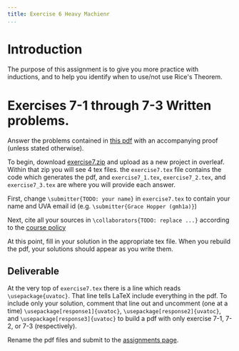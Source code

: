```yaml
---
title: Exercise 6 Heavy Machienr
...
```



# Introduction

The purpose of this assignment is to give you more practice with inductions, and to help you identify when to use/not use Rice's Theorem.



# Exercises 7-1 through 7-3 Written problems.

Answer the problems contained in [this pdf](/files/exercises/exercise7.pdf) with an accompanying proof (unless stated otherwise).

To begin, download [exercise7.zip](/files/exercises/exercise7.zip) and upload as a new project in overleaf. Within that zip you will see 4 tex files. the `exercise7.tex` file contains the code which generates the pdf, and `exercise7_1.tex`, `exercise7_2.tex`, and `exercise7_3.tex` are where you will provide each answer.

First, change `\submitter{TODO: your name}` in `exercise7.tex` to contain your name and UVA email id (e.g. `\submitter{Grace Hopper (gmh1a)}`)

Next, cite all your sources in `\collaborators{TODO: replace ...}` according to the [course policy](https://www.cs.virginia.edu/~njb2b/cstheory/s2020/syllabus.html#no-plagiarism-nor-anything-like-it)

At this point, fill in your solution in the appropriate tex file. When you rebuild the pdf, your solutions should appear as you write them.


## Deliverable

At the very top of `exercise7.tex` there is a line which reads `\usepackage{uvatoc}`. That line tells LaTeX include everything in the pdf. To include only your solution, comment that line out and uncomment (one at a time) `\usepackage[response1]{uvatoc}`, `\usepackage[response2]{uvatoc}`, and `\usepackage[response3]{uvatoc}` to build a pdf with only exercise 7-1, 7-2, or 7-3 (respectively).

Rename the pdf files and submit to the [assignments page](https://kytos.cs.virginia.edu/cstheory).


